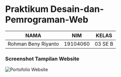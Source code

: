 # Praktikum Desain-dan-Pemrograman-Web

| NAMA | NIM | KELAS
|--|--|--|
| Rohman Beny Riyanto  | 19104060 | 03 SE B

### Screenshot Tampilan Website
![Portofolio Website](https://user-images.githubusercontent.com/72520643/139182926-ef110e9c-662a-4363-b94a-86b96ecb83fc.png)
